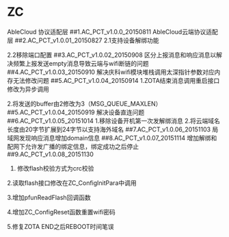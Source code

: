 # ZC
AbleCloud 协议适配层
##1.AC_PCT_v1.0.0_20150811
AbleCloud云端协议适配层
##2.AC_PCT_v1.0.01_20150827
2.1支持设备解绑功能

2.2移除端口配置
##3.AC_PCT_v1.0.02_20150908
区分上报消息和响应消息以解决频繁上报发送empty消息导致云端与wifi断链的问题
##4.AC_PCT_v1.0.03_20150910
解决庆科wifi模块堆栈调用太深指针参数对应内存无法修改问题
##5.AC_PCT_v1.0.04_20150914
1.ZOTA结束消息调用重启接口修改为异步调用

2.将发送的buffer由2修改为3（MSG_QUEUE_MAXLEN）
##5.AC_PCT_v1.0.04_20150919
解决设备直连问题
##6.AC_PCT_v1.0.05_20151014
1.移除设备开机第一次发解绑消息
2.将云端域名长度由20字节扩展到24字节以支持海外域名
##7.AC_PCT_v1.0.06_20151103
 局域网发现响应消息增加domain信息
##8.AC_PCT_v1.0.07_20151114
增加解绑和配网下允许发广播的绑定信息，绑定成功之后停止
##9.AC_PCT_v1.0.08_20151130
1. 修改flash校验方式为crc校验

2.读取flash接口修改在ZC_ConfigInitPara中调用

3.增加pfunReadFlash回调函数

4.增加ZC_ConfigReset函数重置wifi密码

5.修复ZOTA END之后REBOOT时间笔误
